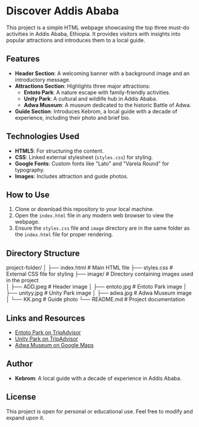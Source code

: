 # Discover Addis Ababa

This project is a simple HTML webpage showcasing the top three must-do activities in Addis Ababa, Ethiopia. It provides visitors with insights into popular attractions and introduces them to a local guide.

## Features

- **Header Section**: A welcoming banner with a background image and an introductory message.
- **Attractions Section**: Highlights three major attractions:
  - **Entoto Park**: A nature escape with family-friendly activities.
  - **Unity Park**: A cultural and wildlife hub in Addis Ababa.
  - **Adwa Museum**: A museum dedicated to the historic Battle of Adwa.
- **Guide Section**: Introduces Kebrom, a local guide with a decade of experience, including their photo and brief bio.

## Technologies Used

- **HTML5**: For structuring the content.
- **CSS**: Linked external stylesheet (`styles.css`) for styling.
- **Google Fonts**: Custom fonts like "Lato" and "Varela Round" for typography.
- **Images**: Includes attraction and guide photos.

## How to Use

1. Clone or download this repository to your local machine.
2. Open the `index.html` file in any modern web browser to view the webpage.
3. Ensure the `styles.css` file and `image` directory are in the same folder as the `index.html` file for proper rendering.

## Directory Structure

project-folder/ 
│ 
├── index.html     # Main HTML file 
├── styles.css     # External CSS file for styling 
├── image/         # Directory containing images used in the project  
│ ├── ADD.jpeg     # Header image
│ ├── entoto.jpg   # Entoto Park image 
│ ├── unityy.jpg   # Unity Park image 
│ ├── adwa.jpg     # Adwa Museum image 
│ └── KK.png       # Guide photo
└── README.md      # Project documentation


## Links and Resources

- [Entoto Park on TripAdvisor](https://www.tripadvisor.co.uk/Attraction_Review-g293791-d23115500-Reviews-Entoto_Park-Addis_Ababa.html)
- [Unity Park on TripAdvisor](https://www.tripadvisor.co.uk/Attraction_Review-g293791-d19283853-Reviews-Unity_Park-Addis_Ababa.html)
- [Adwa Museum on Google Maps](https://maps.app.goo.gl/UnurykJcMPMgtmjB6)

## Author

- **Kebrom**: A local guide with a decade of experience in Addis Ababa.

## License

This project is open for personal or educational use. Feel free to modify and expand upon it.
